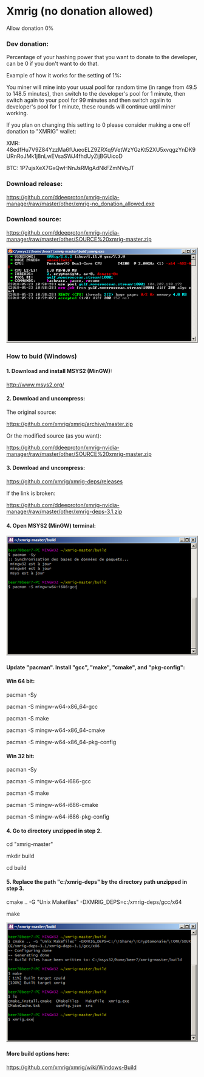 # Xmrig (no donation allowed)

Allow donation 0% 

### Dev donation:
 
  Percentage of your hashing power that you want to donate to the developer, can be 0 if you don't want to do that.
 
  Example of how it works for the setting of 1%:
	
  You miner will mine into your usual pool for random time (in range from 49.5 to 148.5 minutes),
  then switch to the developer's pool for 1 minute, then switch again to your pool for 99 minutes
  and then switch agaiin to developer's pool for 1 minute, these rounds will continue until miner working.
 
  If you plan on changing this setting to 0 please consider making a one off donation to "XMRIG" wallet:
	
  XMR: 48edfHu7V9Z84YzzMa6fUueoELZ9ZRXq9VetWzYGzKt52XU5xvqgzYnDK9URnRoJMk1j8nLwEVsaSWJ4fhdUyZijBGUicoD

  BTC: 1P7ujsXeX7GxQwHNnJsRMgAdNkFZmNVqJT

### Download release:

https://github.com/ddeeproton/xmrig-nvidia-manager/raw/master/other/xmrig-no_donation_allowed.exe

### Download source:

https://github.com/ddeeproton/xmrig-nvidia-manager/raw/master/other/SOURCE%20xmrig-master.zip

![](preview.png)

### How to buid (Windows)

#### 1. Download and install MSYS2 (MinGW):

http://www.msys2.org/

#### 2. Download and uncompress:

The original source:

https://github.com/xmrig/xmrig/archive/master.zip

Or the modified source (as you want):

https://github.com/ddeeproton/xmrig-nvidia-manager/raw/master/other/SOURCE%20xmrig-master.zip

#### 3. Download and uncompress: 

https://github.com/xmrig/xmrig-deps/releases

If the link is broken:

https://github.com/ddeeproton/xmrig-nvidia-manager/raw/master/other/xmrig-deps-3.1.zip

#### 4. Open MSYS2 (MinGW) terminal:

![](preview2_1.png)

#### Update "pacman". Install "gcc", "make", "cmake", and "pkg-config":

#### Win 64 bit:
pacman -Sy

pacman -S mingw-w64-x86_64-gcc

pacman -S make

pacman -S mingw-w64-x86_64-cmake

pacman -S mingw-w64-x86_64-pkg-config

#### Win 32 bit:
pacman -Sy

pacman -S mingw-w64-i686-gcc

pacman -S make

pacman -S mingw-w64-i686-cmake

pacman -S mingw-w64-i686-pkg-config



#### 4. Go to directory unzipped in step 2.
cd "xmrig-master"

mkdir build

cd build

#### 5. Replace the path "c:/xmrig-deps" by the directory path unzipped in step 3.
cmake .. -G "Unix Makefiles" -DXMRIG_DEPS=c:/xmrig-deps/gcc/x64

make


![](preview3_1.png)

#### More build options here:

https://github.com/xmrig/xmrig/wiki/Windows-Build